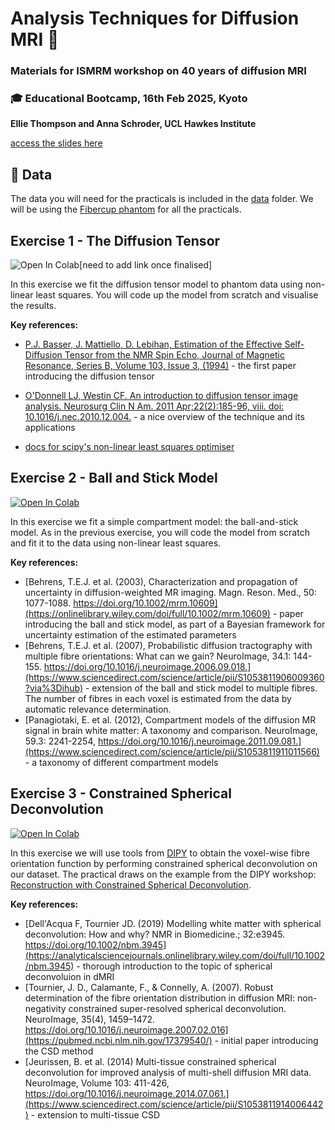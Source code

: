 # Analysis Techniques for Diffusion MRI 🧠
### Materials for ISMRM workshop on 40 years of diffusion MRI
### 🎓 Educational Bootcamp, 16th Feb 2025, Kyoto
**Ellie Thompson and Anna Schroder, UCL Hawkes Institute**

[access the slides here](https://github.com/ethompson93/dmri_analysis_techniques/tree/main/slides_v1.pdf)

## 📂 Data
The data you will need for the practicals is included in the [data](https://github.com/ethompson93/dmri_analysis_techniques/tree/main/data) folder. We will be using the [Fibercup phantom](https://tractometer.org/fibercup/home/) for all the practicals.

## Exercise 1 - The Diffusion Tensor
![Open In Colab](https://colab.research.google.com/assets/colab-badge.svg)[need to add link once finalised]

In this exercise we fit the diffusion tensor model to phantom data using non-linear least squares. You will code up the model from scratch and visualise the results.

**Key references:**
- [P.J. Basser, J. Mattiello, D. Lebihan, Estimation of the Effective Self-Diffusion Tensor from the NMR Spin Echo, Journal of Magnetic Resonance, Series B,
Volume 103, Issue 3,
(1994)](https://www.sciencedirect.com/science/article/abs/pii/S1064186684710375) - the first paper introducing the diffusion tensor
- [O'Donnell LJ, Westin CF. An introduction to diffusion tensor image analysis. Neurosurg Clin N Am. 2011 Apr;22(2):185-96, viii. doi: 10.1016/j.nec.2010.12.004.](https://pmc.ncbi.nlm.nih.gov/articles/PMC3163395/#R5) - a nice overview of the technique and its applications

- [docs for scipy's non-linear least squares optimiser](https://docs.scipy.org/doc/scipy-1.15.0/reference/generated/scipy.optimize.least_squares.html)


## Exercise 2 - Ball and Stick Model
[![Open In Colab](https://colab.research.google.com/assets/colab-badge.svg)](https://colab.research.google.com/github/ethompson93/dmri_analysis_techniques/blob/main/ball_and_stick.ipynb)

In this exercise we fit a simple compartment model: the ball-and-stick model. As in the previous exercise, you will code the model from scratch and fit it to the data using non-linear least squares.

**Key references:**
- [Behrens, T.E.J. et al. (2003), Characterization and propagation of uncertainty in diffusion-weighted MR imaging. Magn. Reson. Med., 50: 1077-1088. https://doi.org/10.1002/mrm.10609](https://onlinelibrary.wiley.com/doi/full/10.1002/mrm.10609) - paper introducing the ball and stick model, as part of a Bayesian framework for uncertainty estimation of the estimated parameters
- [Behrens, T.E.J. et al. (2007), Probabilistic diffusion tractography with multiple fibre orientations: What can we gain? NeuroImage, 34.1: 144-155. https://doi.org/10.1016/j.neuroimage.2006.09.018.](https://www.sciencedirect.com/science/article/pii/S1053811906009360?via%3Dihub) - extension of the ball and stick model to multiple fibres. The number of fibres in each voxel is estimated from the data by automatic relevance determination.
- [Panagiotaki, E. et al. (2012), Compartment models of the diffusion MR signal in brain white matter: A taxonomy and comparison. NeuroImage, 59.3: 2241-2254, https://doi.org/10.1016/j.neuroimage.2011.09.081.](https://www.sciencedirect.com/science/article/pii/S1053811911011566) - a taxonomy of different compartment models

## Exercise 3 - Constrained Spherical Deconvolution
[![Open In Colab](https://colab.research.google.com/assets/colab-badge.svg)](https://colab.research.google.com/github/ethompson93/dmri_analysis_techniques/blob/main/constrained_spherical_deconvolution.ipynb)

In this exercise we will use tools from [DIPY](https://dipy.org) to obtain the voxel-wise fibre orientation function by performing constrained spherical deconvolution on our dataset. The practical draws on the example from the DIPY workshop: [Reconstruction with Constrained Spherical Deconvolution](https://workshop.dipy.org/documentation/1.6.0./examples_built/reconst_csd/).

**Key references:**
- [Dell'Acqua F, Tournier JD. (2019) Modelling white matter with spherical deconvolution: How and why? NMR in Biomedicine.; 32:e3945. https://doi.org/10.1002/nbm.3945](https://analyticalsciencejournals.onlinelibrary.wiley.com/doi/full/10.1002/nbm.3945) - thorough introduction to the topic of spherical deconvoluion in dMRI
- [Tournier, J. D., Calamante, F., & Connelly, A. (2007). Robust determination of the fibre orientation distribution in diffusion MRI: non-negativity constrained super-resolved spherical deconvolution. NeuroImage, 35(4), 1459–1472. https://doi.org/10.1016/j.neuroimage.2007.02.016](https://pubmed.ncbi.nlm.nih.gov/17379540/) - initial paper introducing the CSD method
- [Jeurissen, B. et al. (2014) Multi-tissue constrained spherical deconvolution for improved analysis of multi-shell diffusion MRI data. NeuroImage, Volume 103: 411-426, https://doi.org/10.1016/j.neuroimage.2014.07.061.](https://www.sciencedirect.com/science/article/pii/S1053811914006442) - extension to multi-tissue CSD


